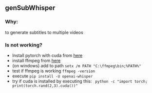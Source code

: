 ## genSubWhisper

### Why:
to generate subtitles to multiple videos

### Is not working?
* Install pytorch with cuda from [here](https://pytorch.org/get-started/locally/)
* install ffmpeg from [here](https://github.com/GyanD/codexffmpeg/releases/tag/2023-11-28-git-47e214245b)
* (on windows) add to path ``setx /m PATH "C:\ffmpeg\bin;%PATH%"``
* test if ffmpeg is working ``ffmpeg -version``
* execute ``pip install -U openai-whisper``
* try if cuda is installed by executing this: `` python -c "import torch; print(torch.rand(2,3).cuda())"``